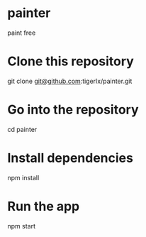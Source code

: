 # painter
paint free
# Clone this repository
git clone git@github.com:tigerlx/painter.git
# Go into the repository
cd painter
# Install dependencies
npm install
# Run the app
npm start
